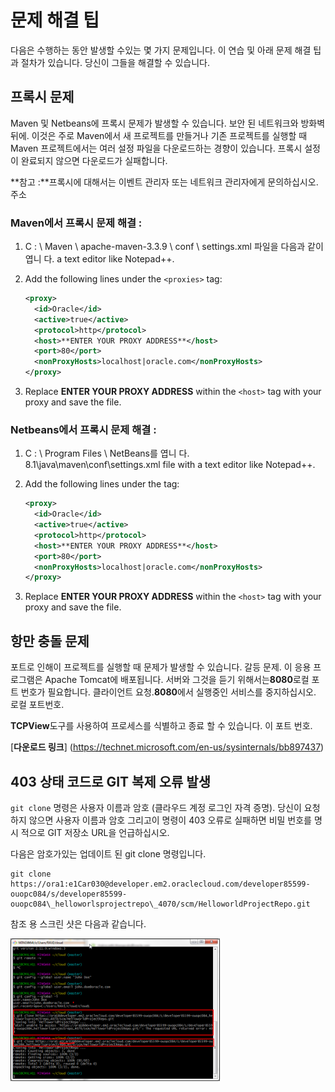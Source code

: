 # 문제 해결 팁

다음은 수행하는 동안 발생할 수있는 몇 가지 문제입니다. 
이 연습 및 아래 문제 해결 팁과 절차가 있습니다. 
당신이 그들을 해결할 수 있습니다. 

## 프록시 문제

Maven 및 Netbeans에 프록시 문제가 발생할 수 있습니다. 
보안 된 네트워크와 방화벽 뒤에. 이것은 주로 
Maven에서 새 프로젝트를 만들거나 기존 프로젝트를 실행할 때 
Maven 프로젝트에서는 여러 설정 파일을 다운로드하는 경향이 있습니다. 
프록시 설정이 완료되지 않으면 다운로드가 실패합니다. 

**참고 :**프록시에 대해서는 이벤트 관리자 또는 네트워크 관리자에게 문의하십시오. 
주소 

### Maven에서 프록시 문제 해결 :

1. C : \\ Maven \\ apache-maven-3.3.9 \\ conf \\ settings.xml 파일을 다음과 같이 엽니 다. 
    a text editor like Notepad++.

2.  Add the following lines under the `<proxies>` tag:

    ```xml
    <proxy>
      <id>Oracle</id>
      <active>true</active>
      <protocol>http</protocol>
      <host>**ENTER YOUR PROXY ADDRESS**</host>
      <port>80</port>
      <nonProxyHosts>localhost|oracle.com</nonProxyHosts>
    </proxy>
    ```

3.  Replace **ENTER YOUR PROXY ADDRESS** within the `<host>` tag
    with your proxy and save the file.

### Netbeans에서 프록시 문제 해결 :

1. C : \\ Program Files \\ NetBeans를 엽니 다. 
    8.1\\java\\maven\\conf\\settings.xml file with a text editor
    like Notepad++.

2.  Add the following lines under the <proxies> tag:

    ```xml
    <proxy>
      <id>Oracle</id>
      <active>true</active>
      <protocol>http</protocol>
      <host>**ENTER YOUR PROXY ADDRESS**</host>
      <port>80</port>
      <nonProxyHosts>localhost|oracle.com</nonProxyHosts>
    </proxy>
    ```

1.  Replace **ENTER YOUR PROXY ADDRESS** within the `<host>` tag
    with your proxy and save the file.

## 항만 충돌 문제

포트로 인해이 프로젝트를 실행할 때 문제가 발생할 수 있습니다. 
갈등 문제. 이 응용 프로그램은 Apache Tomcat에 배포됩니다. 
서버와 그것을 듣기 위해서는**8080**로컬 포트 ​​번호가 필요합니다. 
클라이언트 요청.**8080**에서 실행중인 서비스를 중지하십시오. 
로컬 포트 ​​번호. 

**TCPView**도구를 사용하여 프로세스를 식별하고 종료 할 수 있습니다. 
이 포트 번호. 

[**다운로드 링크**] (https://technet.microsoft.com/en-us/sysinternals/bb897437) 

## 403 상태 코드로 GIT 복제 오류 발생

`git clone` 명령은 사용자 이름과 
암호 (클라우드 계정 로그인 자격 증명). 당신이 요청하지 않으면 
사용자 이름과 암호 그리고이 명령이 403 오류로 실패하면 
비밀 번호를 명시 적으로 GIT 저장소 URL을 언급하십시오. 

다음은 암호가있는 업데이트 된 git clone 명령입니다. 

    git clone https://ora1:e1Car030@developer.em2.oraclecloud.com/developer85599-ouopc084/s/developer85599-ouopc084\_helloworlsprojectrepo\_4070/scm/HelloworldProjectRepo.git

참조 용 스크린 샷은 다음과 같습니다. 

<img src="images/t/image1.png" width="335" height="228" />
